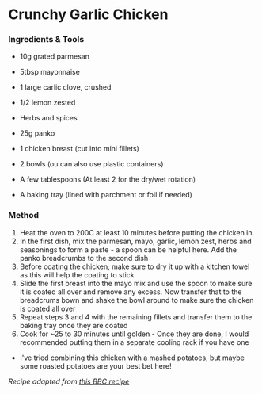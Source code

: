 # Crunchy Garlic Chicken

### Ingredients & Tools

- 10g grated parmesan
- 5tbsp mayonnaise
- 1 large carlic clove, crushed
- 1/2 lemon zested
- Herbs and spices
- 25g panko 
- 1 chicken breast (cut into mini fillets)

- 2 bowls (ou can also use plastic containers)
- A few tablespoons (At least 2 for the dry/wet rotation)
- A baking tray (lined with parchment or foil if needed)

### Method

1. Heat the oven to 200C at least 10 minutes before putting the chicken in.
2. In the first dish, mix the parmesan, mayo, garlic, lemon zest, herbs and seasonings to form a paste - a spoon can be helpful here. Add the panko breadcrumbs to the second dish
3. Before coating the chicken, make sure to dry it up with a kitchen towel as this will help the coating to stick
4. Slide the first breast into the mayo mix and use the spoon to make sure it is coated all over and remove any excess. Now transfer that to the breadcrums bown and shake the bowl around to make sure the chicken is coated all over
6. Repeat steps 3 and 4 with the remaining fillets and transfer them to the baking tray once they are coated
7. Cook for ~25 to 30 minutes until golden - Once they are done, I would recommended putting them in a separate cooling rack if you have one
* I've tried combining this chicken with a mashed potatoes, but maybe some roasted potatoes are your best bet here!

*Recipe adapted from [this BBC recipe](https://www.bbcgoodfood.com/recipes/crunchy-garlic-chicken)*